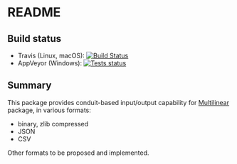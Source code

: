 # README

## Build status
- Travis (Linux, macOS): [![Build Status](https://travis-ci.org/ArturB/multilinear.svg?branch=master)](https://travis-ci.org/ArturB/multilinear)
- AppVeyor (Windows): [![Tests status](https://ci.appveyor.com/api/projects/status/github/ArturB/multilinear
)](https://ci.appveyor.com/api/projects/status/github/ArturB/multilinear)

## Summary
This package provides conduit-based input/output capability for [Multilinear](https://github.com/ArturB/multilinear) package, in various formats:
- binary, zlib compressed
- JSON
- CSV

Other formats to be proposed and implemented. 
